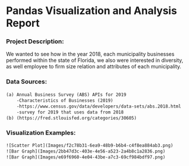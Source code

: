 # Pandas Visualization and Analysis Report 

### Project Description:
We wanted to see how in the year 2018, each municipality businesses performed within the state of Florida, we also were interested in diversity, as well employee to firm size relation and attributes of each municipality.

### Data Sources:
	(a) Annual Business Survey (ABS) APIs for 2019 
		-Characteristics of Businesses (2019) 
		-https://www.census.gov/data/developers/data-sets/abs.2018.html
		-survey for 2019 that uses data from 2018
	(b) (https://fred.stlouisfed.org/categories/30605)

### Visualization Examples:
	![Scatter Plot](Images/f2c78b31-6ea9-48b9-b6b4-c4f8ea884ab3.png)
	![Bar Graph](Images/2bb47d3c-403e-4e56-a523-2a4b8c1a2836.png)
	![Bar Graph](Images/e69f6960-4e04-43be-a7c3-69cf984bdf97.png)
